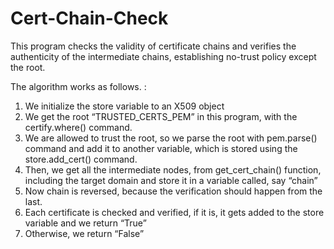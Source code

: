 # Cert-Chain-Check

This program checks the validity of certificate chains and verifies the authenticity of the intermediate chains, establishing no-trust policy except the root. 

The algorithm works as follows. :
1.	We initialize the store variable to an X509 object 
2.	We get the root “TRUSTED_CERTS_PEM” in this program, with the certify.where() command.
3.	We are allowed to trust the root, so we parse the root with pem.parse() command and add it to another variable, which is stored using the store.add_cert() command.
4.	Then, we get all the intermediate nodes, from get_cert_chain() function, including the target domain and store it in a variable called, say “chain”
5.	Now chain is reversed, because the verification should happen from the last.
6.	Each certificate is checked and verified, if it is, it gets added to the store variable and we return “True”
7.	Otherwise, we return “False”
